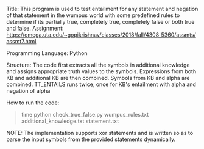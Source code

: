 Title: This program is used to test entailment for any statement and negation of that statement in the wumpus world with some predefined rules to determine if its partially true, completely true, completely false or both true and false.
Assignment: https://omega.uta.edu/~gopikrishnav/classes/2018/fall/4308_5360/assmts/assmt7.html

Programming Language: Python

Structure:
    The code first extracts all the symbols in additional knowledge and assigns appropriate truth values to the symbols. Expressions from both KB and additional KB are then combined. Symbols from KB and alpha are combined.
    TT_ENTAILS runs twice, once for KB's entailment with alpha and negation of alpha

How to run the code:
>time python check_true_false.py wumpus_rules.txt additional_knowledge.txt statement.txt

NOTE: The implementation supports xor statements and is written so as to parse the input symbols from the provided statements dynamically.
    
